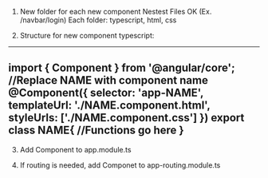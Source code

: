 1. New folder for each new component 
        Nestest Files OK (Ex. /navbar/login)
        Each folder: typescript, html, css

2. Structure for new component typescript:
----------------------------------------
import { Component } from '@angular/core';
//Replace NAME with component name
@Component({
  selector: 'app-NAME',
  templateUrl: './NAME.component.html', 
  styleUrls: ['./NAME.component.css']
})
export class NAME{
    //Functions go here
}
--------------------------------

3. Add Component to app.module.ts 

4. If routing is needed, add Componet to app-routing.module.ts